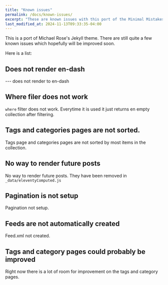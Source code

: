 ```yaml
---
title: "Known issues"
permalink: /docs/known-issues/
excerpt: "These are known issues with this port of the Minimal Mistakes theme, that does not work correctly."
last_modified_at: 2024-11-13T09:33:35-04:00
---
```


This is a port of Michael Rose's Jekyll theme. There are still quite a few known issues which hopefully will be improved soon.

Here is a list:

## Does not render en-dash

--- does not render to en-dash

## Where filer does not work

`where` filter does not work. Everytime it is used it just returns en empty collection after filtering.

## Tags and categories pages are not sorted.

Tags page and categories pages are not sorted by most items in the collection.

## No way to render future posts

No way to render future posts. They have been removed in `_data/eleventyComputed.js`

## Pagination is not setup

Pagination not setup.

## Feeds are not automatically created

Feed.xml not created.

## Tags and category pages could probably be improved

Right now there is a lot of room for improvement on the tags and category pages.